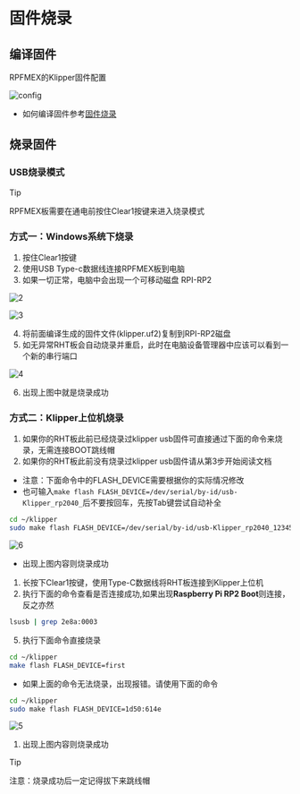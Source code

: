# 固件烧录

## 编译固件

RPFMEX的Klipper固件配置

![config](../../images/boards/fly_rht36_42/config.png ":no-zooom")

* 如何编译固件参考[固件烧录](/introduction/firmware)

## 烧录固件

### USB烧录模式

> [!TIP]
> RPFMEX板需要在通电前按住Clear1按键来进入烧录模式


### 方式一：Windows系统下烧录

1. 按住Clear1按键
2. 使用USB Type-c数据线连接RPFMEX板到电脑
3. 如果一切正常，电脑中会出现一个可移动磁盘 RPI-RP2
   
![2](../../images/boards/fly_rht36_42/2.png ":no-zooom")

![3](../../images/boards/fly_rht36_42/3.png ":no-zooom")

4. 将前面编译生成的固件文件(klipper.uf2)复制到RPI-RP2磁盘
5. 如无异常RHT板会自动烧录并重启，此时在电脑设备管理器中应该可以看到一个新的串行端口

![4](../../images/boards/fly_rht36_42/4.png ":no-zooom")

6. 出现上图中就是烧录成功


### 方式二：Klipper上位机烧录

1. 如果你的RHT板此前已经烧录过klipper usb固件可直接通过下面的命令来烧录，无需连接BOOT跳线帽
2. 如果你的RHT板此前没有烧录过klipper usb固件请从第3步开始阅读文档

* 注意：下面命令中的FLASH_DEVICE需要根据你的实际情况修改
* 也可输入```make flash FLASH_DEVICE=/dev/serial/by-id/usb-Klipper_rp2040_```后不要按回车，先按Tab键尝试自动补全

```bash
cd ~/klipper
sudo make flash FLASH_DEVICE=/dev/serial/by-id/usb-Klipper_rp2040_12345-if00
```

![6](../../images/boards/fly_rht36_42/6.png ":no-zooom")

* 出现上图内容则烧录成功

1. 长按下Clear1按键，使用Type-C数据线将RHT板连接到Klipper上位机
2. 执行下面的命令查看是否连接成功,如果出现**Raspberry Pi RP2 Boot**则连接，反之亦然

```bash
lsusb | grep 2e8a:0003
```

5. 执行下面命令直接烧录

```bash
cd ~/klipper
make flash FLASH_DEVICE=first
```

* 如果上面的命令无法烧录，出现报错。请使用下面的命令

```bash
cd ~/klipper
sudo make flash FLASH_DEVICE=1d50:614e
```
 
![5](../../images/boards/fly_rht36_42/5.png ":no-zooom")

1. 出现上图内容则烧录成功

> [!TIP]
> 注意：烧录成功后一定记得拔下来跳线帽